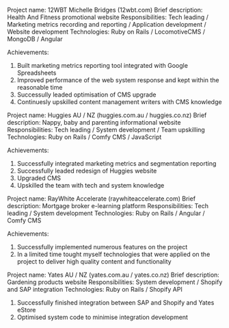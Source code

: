 Project name: 12WBT Michelle Bridges (12wbt.com)
Brief description: Health And Fitness promotional website
Responsibilities: Tech leading / Marketing metrics recording and reporting / Application development / Website development
Technologies: Ruby on Rails / LocomotiveCMS / MongoDB / Angular

Achievements:

1. Built marketing metrics reporting tool integrated with Google Spreadsheets
2. Improved performance of the web system response and kept within the reasonable time
3. Successully leaded optimisation of CMS upgrade
4. Continuesly upskilled content management writers with CMS knowledge

Project name: Huggies AU / NZ (huggies.com.au / huggies.co.nz)
Brief description: Nappy, baby and parenting informational website
Responsibilities: Tech leading / System development / Team upskilling
Technologies: Ruby on Rails / Comfy CMS / JavaScript

Achievements:

1. Successfully integrated marketing metrics and segmentation reporting
1. Successfully leaded redesign of Huggies website
2. Upgraded CMS
3. Upskilled the team with tech and system knowledge

Project name: RayWhite Accelerate (raywhiteaccelerate.com)
Brief description: Mortgage broker e-learning platform
Responsibilities: Tech leading / System development
Technologies: Ruby on Rails / Angular / Comfy CMS

Achievements:

1. Successfully implemented numerous features on the project
2. In a limited time tought myself technologies that were applied on the project to deliver high quality content and functionality

Project name: Yates AU / NZ (yates.com.au / yates.co.nz)
Brief description: Gardening products website
Responsibilities: System development / Shopify and SAP integration
Technologies: Ruby on Rails / Shopify API

1. Successfully finished integration between SAP and Shopify and Yates eStore
2. Optimised system code to minimise integration development
